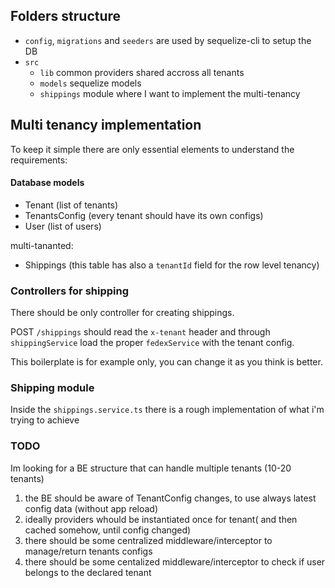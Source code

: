 ## Folders structure

- `config`, `migrations` and `seeders` are used by sequelize-cli to setup the DB
- `src`
  - `lib` common providers shared accross all tenants
  - `models` sequelize models
  - `shippings` module where I want to implement the multi-tenancy

## Multi tenancy implementation

To keep it simple there are only essential elements to understand the requirements:

#### Database models

- Tenant (list of tenants)
- TenantsConfig (every tenant should have its own configs)
- User (list of users)

multi-tananted:

- Shippings (this table has also a `tenantId` field for the row level tenancy)

### Controllers for shipping

There should be only controller for creating shippings.

POST `/shippings` should read the `x-tenant` header and through `shippingService` load the proper `fedexService` with the tenant config.

This boilerplate is for example only, you can change it as you think is better.

### Shipping module

Inside the `shippings.service.ts` there is a rough implementation of what i'm trying to achieve

### TODO

Im looking for a BE structure that can handle multiple tenants (10-20 tenants)

1. the BE should be aware of TenantConfig changes, to use always latest config data (without app reload)
2. ideally providers whould be instantiated once for tenant( and then cached somehow, until config changed)
3. there should be some centralized middleware/interceptor to manage/return tenants configs
4. there should be some centalized middleware/interceptor to check if user belongs to the declared tenant
